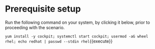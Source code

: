 # Prerequisite setup
Run the following command on your system, by clicking it below, prior to proceeding with the scenario.

`yum install -y cockpit; systemctl start cockpit; usermod -aG wheel rhel; echo redhat | passwd --stdin rhel`{{execute}}
